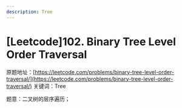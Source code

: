 ```yaml
---
description: Tree
---
```


# \[Leetcode\]102. Binary Tree Level Order Traversal

原题地址：[https://leetcode.com/problems/binary-tree-level-order-traversal/](https://leetcode.com/problems/binary-tree-level-order-traversal/) 关键词：Tree

题意：二叉树的层序遍历；  


